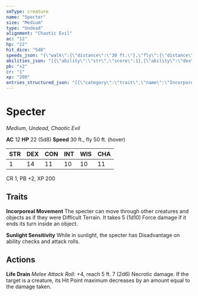 ```yaml
---
smType: creature
name: "Specter"
size: "Medium"
type: "Undead"
alignment: "Chaotic Evil"
ac: "12"
hp: "22"
hit_dice: "5d8"
speeds_json: "{\"walk\":{\"distance\":\"30 ft.\"},\"fly\":{\"distance\":\"50 ft.\",\"hover\":true}}"
abilities_json: "[{\"ability\":\"str\",\"score\":1},{\"ability\":\"dex\",\"score\":14},{\"ability\":\"con\",\"score\":11},{\"ability\":\"int\",\"score\":10},{\"ability\":\"wis\",\"score\":10},{\"ability\":\"cha\",\"score\":11}]"
pb: "+2"
cr: "1"
xp: "200"
entries_structured_json: "[{\"category\":\"trait\",\"name\":\"Incorporeal Movement\",\"text\":\"The specter can move through other creatures and objects as if they were Difficult Terrain. It takes 5 (1d10) Force damage if it ends its turn inside an object.\"},{\"category\":\"trait\",\"name\":\"Sunlight Sensitivity\",\"text\":\"While in sunlight, the specter has Disadvantage on ability checks and attack rolls.\"},{\"category\":\"action\",\"name\":\"Life Drain\",\"text\":\"*Melee Attack Roll:* +4, reach 5 ft. 7 (2d6) Necrotic damage. If the target is a creature, its Hit Point maximum decreases by an amount equal to the damage taken.\"}]"
---
```


# Specter
*Medium, Undead, Chaotic Evil*

**AC** 12
**HP** 22 (5d8)
**Speed** 30 ft., fly 50 ft. (hover)

| STR | DEX | CON | INT | WIS | CHA |
| --- | --- | --- | --- | --- | --- |
| 1 | 14 | 11 | 10 | 10 | 11 |

CR 1, PB +2, XP 200

## Traits

**Incorporeal Movement**
The specter can move through other creatures and objects as if they were Difficult Terrain. It takes 5 (1d10) Force damage if it ends its turn inside an object.

**Sunlight Sensitivity**
While in sunlight, the specter has Disadvantage on ability checks and attack rolls.

## Actions

**Life Drain**
*Melee Attack Roll:* +4, reach 5 ft. 7 (2d6) Necrotic damage. If the target is a creature, its Hit Point maximum decreases by an amount equal to the damage taken.
